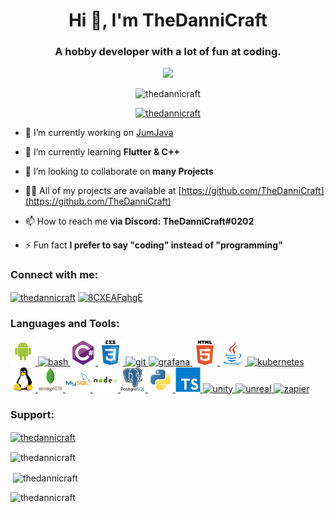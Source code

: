 <h1 align="center">Hi 👋, I'm TheDanniCraft</h1>
<h3 align="center">A hobby developer with a lot of fun at coding.</h3>

<p align="center"><img src="https://lanyard.cnrad.dev/api/385090261019131915" href="https://discord.com/users/385090261019131915"></p>

<p align="center"> <img src="https://komarev.com/ghpvc/?username=thedannicraft&label=Profile%20views&color=ff4146&style=flat" alt="thedannicraft" /> </p>

<p align="center"> <a href="https://github.com/ryo-ma/github-profile-trophy"><img src="https://github-profile-trophy.vercel.app/?username=thedannicraft" alt="thedannicraft" /></a> </p>

- 🔭 I’m currently working on [JumJava](https://github.com/TheDanniCraft/Jumjava/)

- 🌱 I’m currently learning **Flutter & C++**

- 👯 I’m looking to collaborate on **many Projects**

- 👨‍💻 All of my projects are available at [https://github.com/TheDanniCraft](https://github.com/TheDanniCraft)

- 📫 How to reach me **via Discord: TheDanniCraft#0202**

- ⚡ Fun fact **I prefer to say "coding" instead of "programming"**

<h3 align="left">Connect with me:</h3>
<p align="left">
<a href="https://www.youtube.com/c/thedannicraft" target="blank"><img align="center" src="https://raw.githubusercontent.com/rahuldkjain/github-profile-readme-generator/master/src/images/icons/Social/youtube.svg" alt="thedannicraft" height="30" width="40" /></a>
<a href="https://discord.gg/8CXEAFqhgE" target="blank"><img align="center" src="https://raw.githubusercontent.com/rahuldkjain/github-profile-readme-generator/master/src/images/icons/Social/discord.svg" alt="8CXEAFqhgE" height="30" width="40" /></a>
</p>

<h3 align="left">Languages and Tools:</h3>
<p align="left"> <a href="https://developer.android.com" target="_blank"> <img src="https://raw.githubusercontent.com/devicons/devicon/master/icons/android/android-original-wordmark.svg" alt="android" width="40" height="40"/> </a> <a href="https://www.gnu.org/software/bash/" target="_blank"> <img src="https://www.vectorlogo.zone/logos/gnu_bash/gnu_bash-icon.svg" alt="bash" width="40" height="40"/> </a> <a href="https://www.w3schools.com/cs/" target="_blank"> <img src="https://raw.githubusercontent.com/devicons/devicon/master/icons/csharp/csharp-original.svg" alt="csharp" width="40" height="40"/> </a> <a href="https://www.w3schools.com/css/" target="_blank"> <img src="https://raw.githubusercontent.com/devicons/devicon/master/icons/css3/css3-original-wordmark.svg" alt="css3" width="40" height="40"/> </a> <a href="https://git-scm.com/" target="_blank"> <img src="https://www.vectorlogo.zone/logos/git-scm/git-scm-icon.svg" alt="git" width="40" height="40"/> </a> <a href="https://grafana.com" target="_blank"> <img src="https://www.vectorlogo.zone/logos/grafana/grafana-icon.svg" alt="grafana" width="40" height="40"/> </a> <a href="https://www.w3.org/html/" target="_blank"> <img src="https://raw.githubusercontent.com/devicons/devicon/master/icons/html5/html5-original-wordmark.svg" alt="html5" width="40" height="40"/> </a> <a href="https://www.java.com" target="_blank"> <img src="https://raw.githubusercontent.com/devicons/devicon/master/icons/java/java-original.svg" alt="java" width="40" height="40"/> </a> <a href="https://kubernetes.io" target="_blank"> <img src="https://www.vectorlogo.zone/logos/kubernetes/kubernetes-icon.svg" alt="kubernetes" width="40" height="40"/> </a> <a href="https://www.linux.org/" target="_blank"> <img src="https://raw.githubusercontent.com/devicons/devicon/master/icons/linux/linux-original.svg" alt="linux" width="40" height="40"/> </a> <a href="https://www.mongodb.com/" target="_blank"> <img src="https://raw.githubusercontent.com/devicons/devicon/master/icons/mongodb/mongodb-original-wordmark.svg" alt="mongodb" width="40" height="40"/> </a> <a href="https://www.mysql.com/" target="_blank"> <img src="https://raw.githubusercontent.com/devicons/devicon/master/icons/mysql/mysql-original-wordmark.svg" alt="mysql" width="40" height="40"/> </a> <a href="https://nodejs.org" target="_blank"> <img src="https://raw.githubusercontent.com/devicons/devicon/master/icons/nodejs/nodejs-original-wordmark.svg" alt="nodejs" width="40" height="40"/> </a> <a href="https://www.postgresql.org" target="_blank"> <img src="https://raw.githubusercontent.com/devicons/devicon/master/icons/postgresql/postgresql-original-wordmark.svg" alt="postgresql" width="40" height="40"/> </a> <a href="https://www.python.org" target="_blank"> <img src="https://raw.githubusercontent.com/devicons/devicon/master/icons/python/python-original.svg" alt="python" width="40" height="40"/> </a> <a href="https://www.typescriptlang.org/" target="_blank"> <img src="https://raw.githubusercontent.com/devicons/devicon/master/icons/typescript/typescript-original.svg" alt="typescript" width="40" height="40"/> </a> <a href="https://unity.com/" target="_blank"> <img src="https://www.vectorlogo.zone/logos/unity3d/unity3d-icon.svg" alt="unity" width="40" height="40"/> </a> <a href="https://unrealengine.com/" target="_blank"> <img src="https://raw.githubusercontent.com/kenangundogan/fontisto/036b7eca71aab1bef8e6a0518f7329f13ed62f6b/icons/svg/brand/unreal-engine.svg" alt="unreal" width="40" height="40"/> </a> <a href="https://zapier.com" target="_blank"> <img src="https://www.vectorlogo.zone/logos/zapier/zapier-icon.svg" alt="zapier" width="40" height="40"/> </a> </p>

<h3 align="left">Support:</h3>
<p><a href="https://www.buymeacoffee.com/thedannicraft"> <img align="center" src="https://cdn.buymeacoffee.com/buttons/v2/default-yellow.png" height="50" width="210" alt="thedannicraft" /></a></p>

<p><img align="center" src="https://github-readme-stats.vercel.app/api/top-langs?username=thedannicraft&show_icons=true&theme=dark&locale=en&layout=compact" alt="thedannicraft" /></p>

<p>&nbsp;<img align="center" src="https://github-readme-stats.vercel.app/api?username=thedannicraft&show_icons=true&theme=dark&locale=en" alt="thedannicraft" /></p>

<p><img align=center" src="https://github-readme-streak-stats.herokuapp.com/?user=thedannicraft&theme=dark" alt="thedannicraft" /></p>
